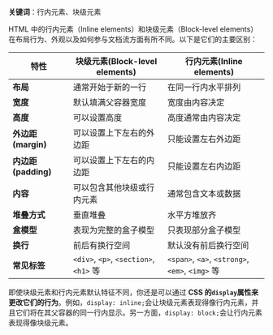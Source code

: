 **关键词**：行内元素、块级元素

HTML 中的行内元素（Inline elements）和块级元素（Block-level elements）在布局行为、外观以及如何参与文档流方面有所不同。以下是它们的主要区别：

| 特性                | 块级元素(Block-level elements)         | 行内元素(Inline elements)                       |
| ------------------- | -------------------------------------- | ----------------------------------------------- |
| **布局**            | 通常开始于新的一行                     | 在同一行内水平排列                              |
| **宽度**            | 默认填满父容器宽度                     | 宽度由内容决定                                  |
| **高度**            | 可以设置高度                           | 高度通常由内容决定                              |
| **外边距(margin)**  | 可以设置上下左右的外边距               | 只能设置左右外边距                              |
| **内边距(padding)** | 可以设置上下左右的内边距               | 只能设置左右内边距                              |
| **内容**            | 可以包含其他块级或行内元素             | 通常包含文本或数据                              |
| **堆叠方式**        | 垂直堆叠                               | 水平方堆放齐                                    |
| **盒模型**          | 表现为完整的盒子模型                   | 只表现部分盒子模型                              |
| **换行**            | 前后有换行空间                         | 默认没有前后换行空间                            |
| **常见标签**        | `<div>`, `<p>`, `<section>`, `<h1>` 等 | `<span>`, `<a>`, `<strong>`, `<em>`, `<img>` 等 |

即使块级元素和行内元素默认特征不同，你还是可以通过 **CSS 的`display`属性来更改它们的行为**。例如，`display: inline;`会让块级元素表现得像行内元素，并且它们将在其父容器的同一行内显示。另一方面，`display: block;`会让行内元素表现得像块级元素。
